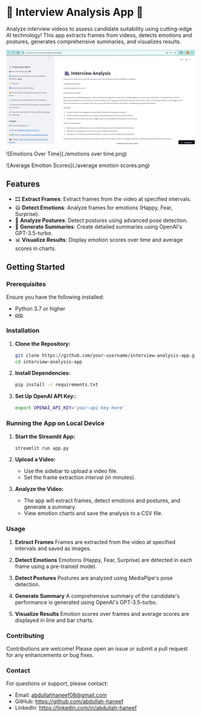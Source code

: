 # 🎥 Interview Analysis App 🤖

Analyze interview videos to assess candidate suitability using cutting-edge AI technology! This app extracts frames from videos, detects emotions and postures, generates comprehensive summaries, and visualizes results.

![Interview Analyzer Screenshot](./screenshot.png)

![Emotions Over Time](./emotions over time.png)

![Average Emotion Scores](./average emotion scores.png)

## Features

- 🎞️ **Extract Frames**: Extract frames from the video at specified intervals.
- 😃 **Detect Emotions**: Analyze frames for emotions (Happy, Fear, Surprise).
- 🕺 **Analyze Postures**: Detect postures using advanced pose detection.
- 📝 **Generate Summaries**: Create detailed summaries using OpenAI's GPT-3.5-turbo.
- 📊 **Visualize Results**: Display emotion scores over time and average scores in charts.

## Getting Started

### Prerequisites

Ensure you have the following installed:

- Python 3.7 or higher
- [pip](https://pip.pypa.io/en/stable/)

### Installation

1. **Clone the Repository:**
   ```sh
   git clone https://github.com/your-username/interview-analysis-app.git
   cd interview-analysis-app

2. **Install Dependencies:**
   ```sh
   pip install -r requirements.txt

3. **Set Up OpenAI API Key:**:
   ```sh
   export OPENAI_API_KEY='your-api-key-here'

### Running the App on Local Device

1. **Start the Streamlit App:**
   ```sh
   streamlit run app.py

2. **Upload a Video:**
   - Use the sidebar to upload a video file.
   - Set the frame extraction interval (in minutes).
  
3. **Analyze the Video:**
   - The app will extract frames, detect emotions and postures, and generate a summary.
   - View emotion charts and save the analysis to a CSV file.

### Usage

1. **Extract Frames**
   Frames are extracted from the video at specified intervals and saved as images.

2. **Detect Emotions**
   Emotions (Happy, Fear, Surprise) are detected in each frame using a pre-trained model.

3. **Detect Postures**
   Postures are analyzed using MediaPipe's pose detection.

4. **Generate Summary**
   A comprehensive summary of the candidate's performance is generated using OpenAI's GPT-3.5-turbo.

5. **Visualize Results**
   Emotion scores over frames and average scores are displayed in line and bar charts.

### Contributing
  Contributions are welcome! Please open an issue or submit a pull request for any enhancements or bug fixes.

### Contact
  For questions or support, please contact:
  * Email: abdullahhaneef08@gmail.com
  * GitHub: https://github.com/abdullah-haneef
  * LinkedIn: https://linkedin.com/in/abdullah-haneef

